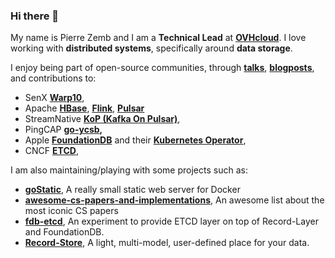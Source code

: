 ### Hi there 👋

My name is Pierre Zemb and I am a **Technical Lead** at **[OVHcloud](https://www.ovhcloud.com)**. I love working with **distributed systems**, specifically around **data storage**.

I enjoy being part of open-source communities, through **[talks](https://pierrezemb.fr/talks)**, **[blogposts](https://pierrezemb.fr/posts)**, and contributions to:

* SenX **[Warp10](https://github.com/senx/warp10-platform/commits?author=PierreZ)**,
* Apache **[HBase](https://github.com/apache/hbase/commits/master?author=PierreZ)**, **[Flink](https://github.com/apache/flink/commits/master?author=PierreZ)**, **[Pulsar](https://github.com/apache/pulsar/commits/master?author=PierreZ)**
* StreamNative **[KoP (Kafka On Pulsar)](https://github.com/streamnative/kop/commits/master?author=PierreZ)**,
* PingCAP **[go-ycsb](https://github.com/pingcap/go-ycsb/commits/master?author=PierreZ),**
* Apple **[FoundationDB](https://github.com/apple/foundationdb/commits/master?author=PierreZ)** and their **[Kubernetes Operator](https://github.com/FoundationDB/fdb-kubernetes-operator/commits/master?author=PierreZ)**,
* CNCF **[ETCD](https://github.com/etcd-io/etcd/commits/master?author=PierreZ)**,

I am also maintaining/playing with some projects such as:

* **[goStatic](https://github.com/PierreZ/goStatic)**, A really small static web server for Docker
* **[awesome-cs-papers-and-implementations](https://github.com/PierreZ/awesome-cs-papers-and-implementations)**, An awesome list about the most iconic CS papers
* **[fdb-etcd](https://github.com/PierreZ/fdb-etcd)**, An experiment to provide ETCD layer on top of Record-Layer and FoundationDB.
* **[Record-Store](https://pierrez.github.io/record-store/)**, A light, multi-model, user-defined place for your data.
